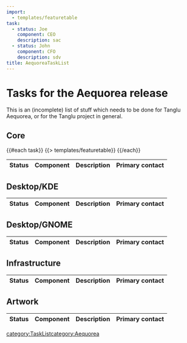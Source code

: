 ```yaml
---
import:
  - templates/featuretable
task:
  - status: Joe
    component: CEO
    description: sac
  - status: John
    component: CFO
    description: sdv
title: AequoreaTaskList
---
```


Tasks for the Aequorea release
==============================

This is an (incomplete) list of stuff which needs to be done for Tanglu Aequorea, or for the Tanglu project in general.

Core
----

{{#each task}}
  {{> templates/featuretable}}
{{/each}}



| Status | Component | Description | Primary contact |
|--------|-----------|-------------|-----------------|

Desktop/KDE
-----------

| Status | Component | Description | Primary contact |
|--------|-----------|-------------|-----------------|

Desktop/GNOME
-------------

| Status | Component | Description | Primary contact |
|--------|-----------|-------------|-----------------|

Infrastructure
--------------

| Status | Component | Description | Primary contact |
|--------|-----------|-------------|-----------------|

Artwork
-------

| Status | Component | Description | Primary contact |
|--------|-----------|-------------|-----------------|

 [category:TaskList](/category:TaskList "wikilink")[category:Aequorea](/category:Aequorea "wikilink")